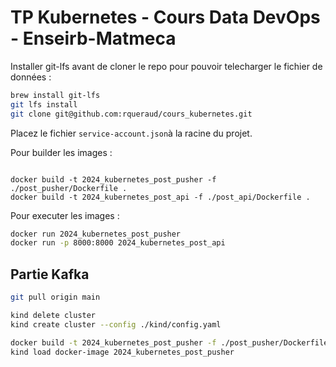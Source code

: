 # TP Kubernetes - Cours Data DevOps - Enseirb-Matmeca

Installer git-lfs avant de cloner le repo pour pouvoir telecharger le fichier de données :

```bash
brew install git-lfs
git lfs install
git clone git@github.com:rqueraud/cours_kubernetes.git
```

Placez le fichier `service-account.json`à la racine du projet.

Pour builder les images : 
```bashkubectl apply -f cours_kafka/kafka/deployment.yaml

docker build -t 2024_kubernetes_post_pusher -f ./post_pusher/Dockerfile .
docker build -t 2024_kubernetes_post_api -f ./post_api/Dockerfile .
```

Pour executer les images :
```bash
docker run 2024_kubernetes_post_pusher
docker run -p 8000:8000 2024_kubernetes_post_api
```

## Partie Kafka

```bash
git pull origin main

kind delete cluster
kind create cluster --config ./kind/config.yaml

docker build -t 2024_kubernetes_post_pusher -f ./post_pusher/Dockerfile .
kind load docker-image 2024_kubernetes_post_pusher
```